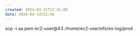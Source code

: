```yaml
---
created: 2024-03-31T22:41:00
date: 2024-04-13T22:56
---
```

scp -i aa.pem ec2-user@43.:/home/ec2-user/efs/es-log/prod .    